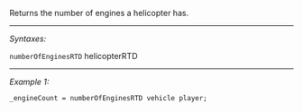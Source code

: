 Returns the number of engines a helicopter has.


---
*Syntaxes:*

`numberOfEnginesRTD` helicopterRTD

---
*Example 1:*

```sqf
_engineCount = numberOfEnginesRTD vehicle player;
```